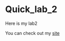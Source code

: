 # Quick_lab_2

Here is my lab2

You can check out my
[site](https://redafalaki.github.io/Quick_lab_2/)
